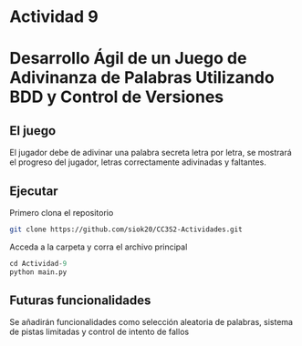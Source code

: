 # Actividad 9 
# Desarrollo Ágil de un Juego de Adivinanza de Palabras Utilizando BDD y Control de  Versiones

## El juego
El jugador debe de adivinar una palabra secreta letra por letra, se mostrará el progreso del jugador, letras correctamente adivinadas y faltantes. 

## Ejecutar
Primero clona el repositorio

```bash
git clone https://github.com/siok20/CC3S2-Actividades.git
```
Acceda a la carpeta y corra el archivo principal

```python
cd Actividad-9
python main.py
```

## Futuras funcionalidades
Se añadirán funcionalidades como selección aleatoria de palabras, sistema de pistas limitadas y control de intento de fallos

